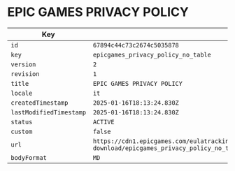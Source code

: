 # EPIC GAMES PRIVACY POLICY

| Key | Value |
| --- | ----- |
| `id` | `67894c44c73c2674c5035878` |
| `key` | `epicgames_privacy_policy_no_table` |
| `version` | `2` |
| `revision` | `1` |
| `title` | `EPIC GAMES PRIVACY POLICY` |
| `locale` | `it` |
| `createdTimestamp` | `2025-01-16T18:13:24.830Z` |
| `lastModifiedTimestamp` | `2025-01-16T18:13:24.830Z` |
| `status` | `ACTIVE` |
| `custom` | `false` |
| `url` | `https://cdn1.epicgames.com/eulatracking-download/epicgames_privacy_policy_no_table/it/v2/r1/7edffcb0af44c784d4e962a1f80cd297.pdf` |
| `bodyFormat` | `MD` |
